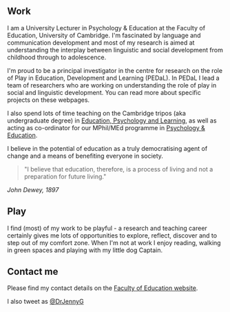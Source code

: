 ## Work
I am a University Lecturer in Psychology & Education at the Faculty of Education, University of Cambridge. I'm fascinated by language and communication development and most of my research is aimed at understanding the interplay between linguistic and social development from childhood through to adolescence.

I'm proud to be a principal investigator in the centre for research on the role of Play in Education, Development and Learning (PEDaL). In PEDaL I lead a team of researchers who are working on understanding the role of play in social and linguistic development. You can read more about specific projects on these webpages.

I also spend lots of time teaching on the Cambridge tripos (aka undergraduate degree) in [Education, Psychology and Learning](https://www.educ.cam.ac.uk/courses/undergrad/psychology/), as well as acting as co-ordinator for our MPhil/MEd programme in [Psychology & Education](https://www.educ.cam.ac.uk/courses/graduate/masters/themes/psyched/).

I believe in the potential of education as a truly democratising agent of change and a means of benefiting everyone in society.

> "I believe that education, therefore, is a process of living and not a preparation for future living."

*John Dewey, 1897*

## Play
I find (most) of my work to be playful - a research and teaching career certainly gives me lots of opportunities to explore, reflect, discover and to step out of my comfort zone.
When I'm not at work I enjoy reading, walking in green spaces and playing with my little dog Captain.

## Contact me
Please find my contact details on the [Faculty of Education website](http://www.educ.cam.ac.uk/people/staff/gibson/).

I also tweet as [@DrJennyG](https://twitter.com/DrJennyG?lang=en-gb)
